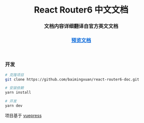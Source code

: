 <div align="center">
    <h1>React Router6 中文文档</h1>
    <h3>文档内容详细翻译自官方英文文档</h3>
    <h3>
        <a href="https://github.com/baimingxuan/react-router6-doc" target="_blank" style="color: #0969da">预览文档</a>
    </h3>
</div>
<br>

### 开发

```sh
# 克隆项目
git clone https://github.com/baimingxuan/react-router6-doc.git

# 安装依赖
yarn install

# 开发
yarn dev
```

项目基于 [vuepress](https://github.com/vuejs/vuepress)

